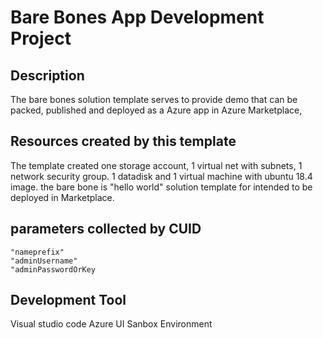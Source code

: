 # Bare Bones App Development Project

 

## Description

 

The bare bones solution template serves to provide demo that can be packed, published and deployed as a Azure app in Azure Marketplace, 

## Resources created by this template

The template created one storage account, 1 virtual net with subnets, 1 network security group. 1 datadisk and 1 virtual machine with ubuntu 18.4 image. 
the bare bone is "hello world" solution template for intended to be deployed in Marketplace.

## parameters collected by CUID 
    "nameprefix"
    "adminUsername"
    "adminPasswordOrKey
    

## Development Tool 

Visual studio code 
Azure UI Sanbox Environment


 

